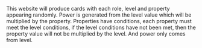 This website will produce cards with each role, level and property appearing randomly. Power is generated from the level value which will be multiplied by the property. Properties have conditions, each property must meet the level conditions, if the level conditions have not been met, then the property value will not be multiplied by the level. And power only comes from level.

